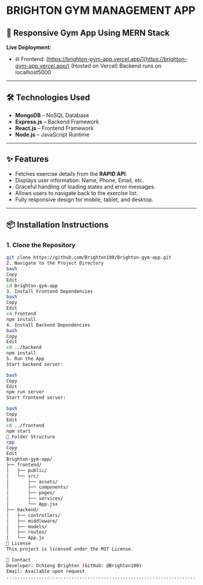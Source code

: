 # BRIGHTON GYM MANAGEMENT APP

## 🚀 Responsive Gym App Using MERN Stack

**Live Deployment:**
- 🌐 Frontend: [https://brighton-gym-app.vercel.app/](https://brighton-gym-app.vercel.app/) (Hosted on Vercel)
Backend runs on localhost5000
---

## 🛠️ Technologies Used

- **MongoDB** – NoSQL Database
- **Express.js** – Backend Framework
- **React.js** – Frontend Framework
- **Node.js** – JavaScript Runtime

---

## ✨ Features

- Fetches exercise details from the **RAPID API**.
- Displays user information: Name, Phone, Email, etc.
- Graceful handling of loading states and error messages.
- Allows users to navigate back to the exercise list.
- Fully responsive design for mobile, tablet, and desktop.

---

## 📦 Installation Instructions

### 1. Clone the Repository

```bash
git clone https://github.com/Brighton100/Brighton-gym-app.git
2. Navigate to the Project Directory
bash
Copy
Edit
cd Brighton-gym-app
3. Install Frontend Dependencies
bash
Copy
Edit
cd frontend
npm install
4. Install Backend Dependencies
bash
Copy
Edit
cd ../backend
npm install
5. Run the App
Start backend server:

bash
Copy
Edit
npm run server
Start frontend server:

bash
Copy
Edit
cd ../frontend
npm start
📁 Folder Structure
cpp
Copy
Edit
Brighton-gym-app/
├── frontend/
│   ├── public/
│   └── src/
│       ├── assets/
│       ├── components/
│       ├── pages/
│       ├── services/
│       └── App.jsx
├── backend/
│   ├── controllers/
│   ├── middleware/
│   ├── models/
│   ├── routes/
│   └── App.js
📃 License
This project is licensed under the MIT License.

📩 Contact
Developer: Ochieng Brighton (GitHub: @Brighton100)
Email: Available upon request 
..............................................................................................
